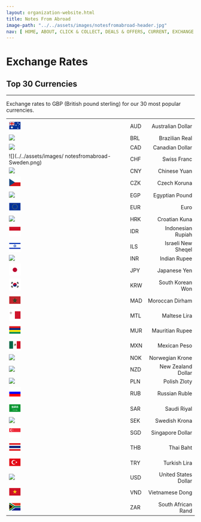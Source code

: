 ```yaml
---
layout: organization-website.html
title: Notes From Abroad
image-path: "../../assets/images/notesfromabroad-header.jpg"
nav: [ HOME, ABOUT, CLICK & COLLECT, DEALS & OFFERS, CURRENT, EXCHANGE RATES ]
---
```

# Exchange Rates

## Top 30 Currencies
---
Exchange rates to GBP (British pound sterling) for our 30 most popular currencies.

| |                |    |
| ----- |------------------| -----------:|
|![](../../assets/images/notesfromabroad-Australia.png)|AUD	|Australian Dollar   |1.96      |
|![](../../assets/images/)|BRL	|Brazilian Real      |4.3	|
|![](../../assets/images/)|CAD	|Canadian Dollar     |1.8532	|
|![](../../assets/images/ notesfromabroad-Sweden.png)|CHF	|Swiss Franc         |1.42	|
|![](../../assets/images/)|CNY	|Chinese Yuan	     |9.2133	|
|![](../../assets/images/notesfromabroad-Czech-Republic.png)|CZK	|Czech Koruna	     |35.4142	|
|![](../../assets/images/)|EGP	|Egyptian Pound	     |11.99	|
|![](../../assets/images/notesfromabroad-European-Union.png)|EUR	|Euro                |1.3592	|
|![](../../assets/images/)|HRK	|Croatian Kuna       |10.0353	|
|![](../../assets/images/notesfromabroad-Indonesia.png)|IDR	|Indonesian Rupiah   |18838.2	|
|![](../../assets/images/notesfromabroad-Israel.png)|ILS	|Israeli New Sheqel  |5.5943	|
|![](../../assets/images/)|INR	|Indian Rupee        |99.76	|
|![](../../assets/images/notesfromabroad-Japan.png)|JPY	|Japanese Yen        |183.965	|
|![](../../assets/images/notesfromabroad-South-Korea.png)|KRW	|South Korean Won    |1580.29	|
|![](../../assets/images/notesfromabroad-Morocco.png)|MAD    |Moroccan Dirham     |15.04	|
|![](../../assets/images/notesfromabroad-Malta.png)|MTL	|Maltese Lira        |0.589	|
|![](../../assets/images/notesfromabroad-Mauritius.png)|MUR	|Mauritian Rupee     |54.4	|
|![](../../assets/images/notesfromabroad-Mexico.png)|MXN	|Mexican Peso        |22.825	|
|![](../../assets/images/)|NOK	|Norwegian Krone     |11.1710	|
|![](../../assets/images/)|NZD	|New Zealand Dollar  |2.1020	|
|![](../../assets/images/)|PLN	|Polish Zloty        |5.4829	|
|![](../../assets/images/notesfromabroad-Russia.png)|RUB	|Russian Ruble       |73.2992	|
|![](../../assets/images/notesfromabroad-Saudi-Arabia.png)|SAR	|Saudi Riyal         |5.5828	|
|![](../../assets/images/)|SEK	|Swedish Krona       |12.6326	|
|![](../../assets/images/notesfromabroad-Singapore.png )|SGD	|Singapore Dollar    |2.0227	|
|![](../../assets/images/notesfromabroad-Thailand.png)|THB	|Thai Baht           |49.2929	|
|![](../../assets/images/notesfromabroad-Turkey.png)|TRY	|Turkish Lira        |3.8864	|
|![](../../assets/images/)|USD	|United States Dollar|1.5402	|
|![](../../assets/images/notesfromabroad-Vietnam.png)|VND	|Vietnamese Dong     |34219.2	|
|![](../../assets/images/notesfromabroad-South-Africa.png)|ZAR	|South African Rand  |18.55	|


                   
               
         
               
             

